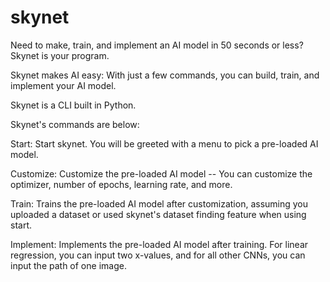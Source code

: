 # skynet

Need to make, train, and implement an AI model in 50 seconds or less? Skynet is your program.

Skynet makes AI easy: With just a few commands, you can build, train, and implement your AI model.

Skynet is a CLI built in Python.

Skynet's commands are below:

Start: Start skynet. You will be greeted with a menu to pick a pre-loaded AI model.

Customize: Customize the pre-loaded AI model -- You can customize the optimizer, number of epochs, learning rate, and more.

Train: Trains the pre-loaded AI model after customization, assuming you uploaded a dataset or used skynet's dataset finding feature when using start.

Implement: Implements the pre-loaded AI model after training. For linear regression, you can input two x-values, and for all other CNNs, you can input the path of one image.
